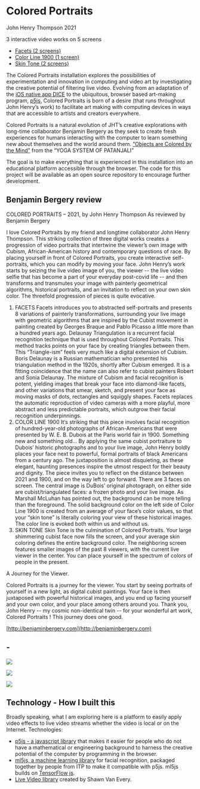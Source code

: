 # Colored Portraits

John Henry Thompson
2021

3 interactive video works on 5 screens

- [Facets (2 screens)](facets.md)
- [Color Line 1900 (1 screen)](color-line.md)
- [Skin Tone (2 screens)](skin-tone.md)

The Colored Portraits installation explores the possibilities of experimentation and innovation in computing and video art by investigating the creative potential of filtering live video. Evolving from an adaptation of the
[iOS native app DICE](http://www.johnhenrythompson.com/3-dice)
to the ubiquitous, browser based art-making program,
[p5js](https://p5js.org),
Colored Portraits is born of a desire (that runs throughout John Henry’s work) to facilitate art making with computing devices in ways that are accessible to artists and creators everywhere.

Colored Portraits is a natural evolution of JHT’s creative explorations with long-time collaborator Benjamin Bergery as they seek to create fresh experiences for humans interacting with the computer to learn something new about themselves and the world around them.
[“Objects are Colored by the Mind”](http://www.johnhenrythompson.com/yoga/patanjani/book-4/417)
from the “YOGA SYSTEM OF PATANJALI”

The goal is to make everything that is experienced in this installation into an educational platform accessible through the browser. The code for this project will be available as an open source repository to encourage further development.

## Benjamin Bergery review

COLORED PORTRAITS – 2021, by John Henry Thompson
As reviewed by Benjamin Bergery

I love Colored Portraits by my friend and longtime collaborator John Henry Thompson. This striking collection of three digital works creates a progression of video portraits that intertwine the viewer’s own image with Cubism, African-American history and contemporary questions of race.
By placing yourself in front of Colored Portraits, you create interactive self-portraits, which you can modify by moving your face. John Henry’s work starts by seizing the live video image of you, the viewer -- the live video selfie that has become a part of your everyday post-covid life -- and then transforms and transmutes your image with painterly geometrical algorithms, historical portraits, and an invitation to reflect on your own skin color.
The threefold progression of pieces is quite evocative.

1. FACETS
   Facets introduces you to abstracted self-portraits and presents 8 variations of painterly transformations, surrounding your live image with geometric algorithms that are inspired by the Cubist movement in painting created by Georges Braque and Pablo Picasso a little more than a hundred years ago.
   Delaunay Triangulation is a recurrent facial recognition technique that is used throughout Colored Portraits. This method tracks points on your face by creating triangles between them. This “Triangle-ism” feels very much like a digital extension of Cubism. Boris Delaunay is a Russian mathematician who presented his triangulation method in the 1920s, shortly after Cubism emerged. It is a fitting coincidence that the name can also refer to cubist painters Robert and Sonia Delaunay.
   The mixture of Cubism and facial recognition is potent, yielding images that break your face into diamond-like facets, and other variations that smear, sketch, and present your face as moving masks of dots, rectangles and squiggly shapes. Facets replaces the automatic reproduction of video cameras with a more playful, more abstract and less predictable portraits, which outgrow their facial recognition underpinnings.
2. COLOR LINE 1900
   It‘s striking that this piece involves facial recognition of hundred-year-old photographs of African-Americans that were presented by W. E. B. Dubois at the Paris world fair in 1900. Something new and something old…
   By applying the same cubist portraiture to Dubois’ historic photographs and to your live image, John Henry boldly places your face next to powerful, formal portraits of black Americans from a century ago. The juxtaposition is almost disquieting, as these elegant, haunting presences inspire the utmost respect for their beauty and dignity. The piece invites you to reflect on the distance between 2021 and 1900, and on the way left to go forward.
   There are 3 faces on screen. The central image is DuBois’ original photograph, on either side are cubist/triangulated faces: a frozen photo and your live image.
   As Marshall McLuhan has pointed out, the background can be more telling than the foreground. The solid background color on the left side of Color Line 1900 is created from an average of your face’s color values, so that your “skin tone” is literally coloring your view of these historical images. The color line is evoked both within us and without us.
3. SKIN TONE
   Skin Tone is the culmination of Colored Portraits. Your large shimmering cubist face now fills the screen, and your average skin coloring defines the entire background color.
   The neighboring screen features smaller images of the past 8 viewers, with the current live viewer in the center. You can place yourself in the spectrum of colors of people in the present.

A Journey for the Viewer.

Colored Portraits is a journey for the viewer. You start by seeing portraits of yourself in a new light, as digital cubist paintings. Your face is then juxtaposed with powerful historical images, and you end up facing yourself and your own color, and your place among others around you.
Thank you, John Henry -- my cosmic non-identical twin -- for your wonderful art work, Colored Portraits ! This journey does one good.

[http://benjaminbergery.com](http://benjaminbergery.com)

## -

[![](https://jht1493.net/a1/skt/assets/mov/Colored-Portraits-2021/2022-01-01/IMG_0569-hall-4.JPEG)](https://jht1493.net/a1/skt/assets/mov/Colored-Portraits-2021/2022-01-01/IMG_0569-hall-4.JPEG)

[![](https://jht1493.net/a1/skt/assets/mov/Colored-Portraits-2021/2022-01-01/IMG_0496-ancestors-posters.JPEG)](https://jht1493.net/a1/skt/assets/mov/Colored-Portraits-2021/2022-01-01/IMG_0496-ancestors-posters.JPEG)

[![](https://jht1493.net/a1/skt/assets/mov/Colored-Portraits-2021/2022-01-01/IMG_0575-hall-full.JPEG)](https://jht1493.net/a1/skt/assets/mov/Colored-Portraits-2021/2022-01-01/IMG_0575-hall-full.JPEG)

## Technology - How I built this

Broadly speaking, what I am exploring here is a platform to easily apply video effects to live video streams whether the video is local or on the Internet.
Technologies:

- [p5js - a javascript library](https://p5js.org) that makes it easier for people who do not have a mathematical or engineering background to harness the creative potential of the computer by programming in the browser.
- [ml5js, a machine learning library](https://ml5js.org) for facial recognition, packaged together by people from ITP to make it compatible with p5js. ml5js builds on [TensorFlow js](https://www.tensorflow.org/js).
- [Live Video library](https://github.com/vanevery/p5LiveMedia) created by Shawn Van Every.

